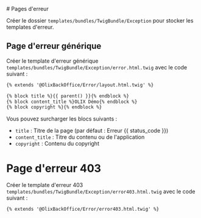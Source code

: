 # Pages d'erreur


Créer le dossier `templates/bundles/TwigBundle/Exception` pour stocker les templates d'erreur.


## Page d'erreur générique

Créer le template d'erreur générique `templates/bundles/TwigBundle/Exception/error.html.twig` avec le code suivant :

~~~ html
{% extends '@OlixBackOffice/Error/layout.html.twig' %}

{% block title %}{{ parent() }}{% endblock %}
{% block content_title %}OLIX Démo{% endblock %}
{% block copyright %}{% endblock %}
~~~

Vous pouvez surcharger les blocs suivants :
- `title` : Titre de la page (par défaut : Erreur {{ status_code }})
- `content_title` : Titre du contenu ou de l'application
- `copyright` : Contenu du copyright


# Page d'erreur 403

Créer le template d'erreur 403 `templates/bundles/TwigBundle/Exception/error403.html.twig` avec le code suivant :

~~~ html
{% extends '@OlixBackOffice/Error/error403.html.twig' %}
~~~